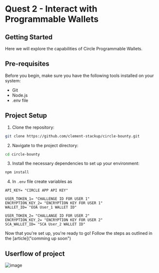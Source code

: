 # Quest 2 - Interact with Programmable Wallets

## Getting Started

Here we will explore the capabilities of Circle Programmable Wallets.

## Pre-requisites

Before you begin, make sure you have the following tools installed on your system:

- Git
- Node.js
- .env file

## Project Setup

1. Clone the repository:
```bash
git clone https://github.com/clement-stackup/circle-bounty.git
```

2. Navigate to the project directory:
```bash
cd circle-bounty
```

3. Install the necessary dependencies to set up your environment:
```bash
npm install
```


4. In `.env` file create variables as
```text
API_KEY= "CIRCLE APP API KEY" 

USER_TOKEN_1= "CHALLENGE ID FOR USER 1"
ENCRYPTION_KEY_2= "ENCRYPTION KEY FOR USER 1"
WALLET_ID= "EOA User_1 WALLET ID"

USER_TOKEN_2= "CHALLANGE ID FOR USER 2"
ENCRYPTION_KEY_2= "ENCRYPTION KEY FOR USER 2"
SCA_WALLET_ID= "SCA User_2 WALLET ID"
```

Now that you're set up, you're ready to go! 
Follow the steps as outlined in the [article]("comming up soon")

## Userflow of project

![image](https://github.com/clement-stackup/circle-bounty/assets/120361535/49b5b8ff-4971-4435-8ccb-f574056c5e55)
